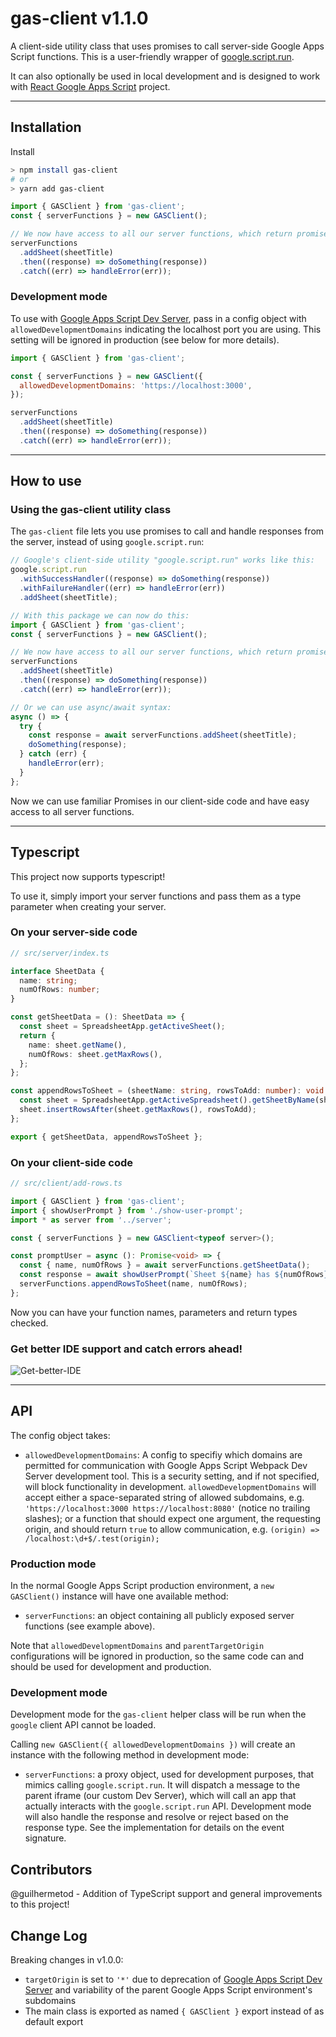 # gas-client v1.1.0

A client-side utility class that uses promises to call server-side Google Apps Script functions. This is a user-friendly wrapper of [google.script.run](https://developers.google.com/apps-script/guides/html/reference/run).

It can also optionally be used in local development and is designed to work with [React Google Apps Script](https://github.com/enuchi/React-Google-Apps-Script) project.

---

## Installation

Install

```bash
> npm install gas-client
# or
> yarn add gas-client
```

```javascript
import { GASClient } from 'gas-client';
const { serverFunctions } = new GASClient();

// We now have access to all our server functions, which return promises
serverFunctions
  .addSheet(sheetTitle)
  .then((response) => doSomething(response))
  .catch((err) => handleError(err));
```

### Development mode

To use with [Google Apps Script Dev Server](https://github.com/enuchi/Google-Apps-Script-Webpack-Dev-Server), pass in a config object with `allowedDevelopmentDomains` indicating the localhost port you are using. This setting will be ignored in production (see below for more details).

```javascript
import { GASClient } from 'gas-client';

const { serverFunctions } = new GASClient({
  allowedDevelopmentDomains: 'https://localhost:3000',
});

serverFunctions
  .addSheet(sheetTitle)
  .then((response) => doSomething(response))
  .catch((err) => handleError(err));
```

---

## How to use

### Using the gas-client utility class

The `gas-client` file lets you use promises to call and handle responses from the server, instead of using `google.script.run`:

```javascript
// Google's client-side utility "google.script.run" works like this:
google.script.run
  .withSuccessHandler((response) => doSomething(response))
  .withFailureHandler((err) => handleError(err))
  .addSheet(sheetTitle);
```

```javascript
// With this package we can now do this:
import { GASClient } from 'gas-client';
const { serverFunctions } = new GASClient();

// We now have access to all our server functions, which return promises
serverFunctions
  .addSheet(sheetTitle)
  .then((response) => doSomething(response))
  .catch((err) => handleError(err));

// Or we can use async/await syntax:
async () => {
  try {
    const response = await serverFunctions.addSheet(sheetTitle);
    doSomething(response);
  } catch (err) {
    handleError(err);
  }
};
```

Now we can use familiar Promises in our client-side code and have easy access to all server functions.

---

## Typescript

This project now supports typescript!

To use it, simply import your server functions and pass them as a type parameter when creating your server.

### On your server-side code

```typescript
// src/server/index.ts

interface SheetData {
  name: string;
  numOfRows: number;
}

const getSheetData = (): SheetData => {
  const sheet = SpreadsheetApp.getActiveSheet();
  return {
    name: sheet.getName(),
    numOfRows: sheet.getMaxRows(),
  };
};

const appendRowsToSheet = (sheetName: string, rowsToAdd: number): void => {
  const sheet = SpreadsheetApp.getActiveSpreadsheet().getSheetByName(sheetName);
  sheet.insertRowsAfter(sheet.getMaxRows(), rowsToAdd);
};

export { getSheetData, appendRowsToSheet };
```

### On your client-side code

```typescript
// src/client/add-rows.ts

import { GASClient } from 'gas-client';
import { showUserPrompt } from './show-user-prompt';
import * as server from '../server';

const { serverFunctions } = new GASClient<typeof server>();

const promptUser = async (): Promise<void> => {
  const { name, numOfRows } = await serverFunctions.getSheetData();
  const response = await showUserPrompt(`Sheet ${name} has ${numOfRows} rows. How many would you like to add?`);
  serverFunctions.appendRowsToSheet(name, numOfRows);
};
```

Now you can have your function names, parameters and return types checked.

### Get better IDE support and catch errors ahead!

![Get-better-IDE](https://i.imgur.com/gPmOPqX.gif)

---

## API

The config object takes:

- `allowedDevelopmentDomains`: A config to specifiy which domains are permitted for communication with Google Apps Script Webpack Dev Server development tool. This is a security setting, and if not specified, will block functionality in development. `allowedDevelopmentDomains` will accept either a space-separated string of allowed subdomains, e.g. `'https://localhost:3000 https://localhost:8080'` (notice no trailing slashes); or a function that should expect one argument, the requesting origin, and should return `true` to allow communication, e.g. `(origin) => /localhost:\d+$/.test(origin);`

### Production mode

In the normal Google Apps Script production environment, a `new GASClient()` instance will have one available method:

- `serverFunctions`: an object containing all publicly exposed server functions (see example above).

Note that `allowedDevelopmentDomains` and `parentTargetOrigin` configurations will be ignored in production, so the same code can and should be used for development and production.

### Development mode

Development mode for the `gas-client` helper class will be run when the `google` client API cannot be loaded.

Calling `new GASClient({ allowedDevelopmentDomains })` will create an instance with the following method in development mode:

- `serverFunctions`: a proxy object, used for development purposes, that mimics calling `google.script.run`. It will dispatch a message to the parent iframe (our custom Dev Server), which will call an app that actually interacts with the `google.script.run` API. Development mode will also handle the response and resolve or reject based on the response type. See the implementation for details on the event signature.

## Contributors

@guilhermetod - Addition of TypeScript support and general improvements to this project!

## Change Log

Breaking changes in v1.0.0:

- `targetOrigin` is set to `'*'` due to deprecation of [Google Apps Script Dev Server](https://github.com/enuchi/Google-Apps-Script-Webpack-Dev-Server) and variability of the parent Google Apps Script environment's subdomains
- The main class is exported as named `{ GASClient }` export instead of as default export
